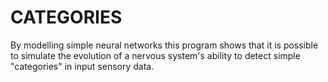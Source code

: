 # CATEGORIES
By modelling simple neural networks this program shows that it is possible to simulate the evolution of a nervous system's ability to detect simple "categories" in input sensory data.
